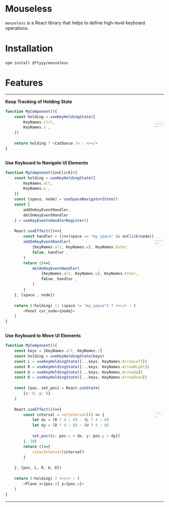 # Mouseless

`mouseless` is a React library that helps to define high-level keyboard operations.

# Installation

`npm install @ftyyy/mouseless`

# Features

<table style="border: none !important; border-collapse: collapse !important; border-spacing: 0 !important; padding: 0 !important; margin: 0 !important;">
<tr style="border: none !important;">

<td style="border: none !important; padding: 0 !important;" width="50%">

**Keep Tracking of Holding State**

```javascript
function MyComponent(){
    const holding = useKeyHoldingState([
        KeyNames.ctrl, 
        KeyNames.s , 
    ])

    return holding ? <CatDance /> : <></>
}
```

</td>
<td style="border: none !important; padding: 0 !important;" width="50%">

![illu_holding.gif](resources/illu_holding.gif)

</td>
</tr>
<tr style="border: none !important;">
<td style="border: none !important; padding: 0 !important;" width="50%">

**Use Keyboard to Navigate UI Elements**

```javascript
function MyComponent({onClick}){
    const holding = useKeyHoldingState([
        KeyNames.alt, 
        KeyNames.w , 
    ])
    const [space, node] = useSpaceNavigatorState()
    const [
        addOnKeyEventHandler, 
        delOnKeyEventHandler
    ] = useKeyEventsHandlerRegister()

    React.useEffect(()=>{
        const handler = ()=>(space == "my_space" && onClick(node))
        addOnKeyEventHandler(
            [KeyNames.alt, KeyNames.w], KeyNames.Enter,
            false, handler , 
        )
        return ()=>{
            delOnKeyEventHandler(
                [KeyNames.alt, KeyNames.w], KeyNames.Enter,
                false, handler , 
            )
        }
    }, [space , node])

    return (!holding) || (space != "my_space") ? <></> : (
        <Penel cur_node={node}>
    )
}    
```

</td>
<td style="border: none !important; padding: 0 !important;" width="50%">

![illu_navi.gif](resources/illu_navi.gif)

</td>

<tr style="border: none !important;">
<td style="border: none !important; padding: 0 !important;" width="50%">

**Use Keyboard to Move UI Elements**

```javascript
function MyComponent(){
    const keys = [KeyNames.alt, KeyNames.r]
    const holding = useKeyHoldingState(keys)
    const L = useKeyHoldingState([...keys, KeyNames.ArrowLeft])
    const R = useKeyHoldingState([...keys, KeyNames.ArrowRight])
    const U = useKeyHoldingState([...keys, KeyNames.ArrowUp])
    const D = useKeyHoldingState([...keys, KeyNames.ArrowDown])

    const [pos, set_pos] = React.useState(
        {x: 0, y: 0}
    )

    React.useEffect(()=>{
        const interval = setInterval(() => {
            let dx = (R ? 4 : 0) - (L ? 4 : 0)
            let dy = (D ? 4 : 0) - (U ? 4 : 0)

            set_pos({x: pos.x + dx, y: pos.y + dy})
        }, 10)
        return ()=>{
            clearInterval(interval)
        }
        
    }, [pos, L, R, U, D])

    return (!holding) ? <></> : (
        <Plane x={pos.x} y={pos.y}>
    )
}    
```

</td>
<td style="border: none !important; padding: 0 !important;" width="50%">

![illu_moving.gif](resources/illu_moving.gif)

</td>

</tr>

</table>



